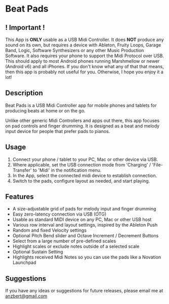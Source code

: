 # Beat Pads

## ! Important !

This App is **ONLY** usable as a USB Midi Controller. It does **NOT** produce any sound on its own, but requires a device with Ableton, Fruity Loops, Garage Band, Logic, Software Synthesizers or any other Music Production Software. It also requires your phone to support the Midi Protocol over USB. This should apply to most Android phones running Marshmellow or newer (Android v6) and all iPhones. If you don't know what any of that that means, then this app is probably not useful for you. Otherwise, I hope you enjoy it a lot!

## Description

Beat Pads is a USB Midi Controller app for mobile phones and tablets for producing beats at home or on the go.

Unlike other generic Midi Controllers and apps out there, this app focuses on pad controls and finger drumming. It is designed as a beat and melody input device for people that prefer pads to pianos.

## Usage

1. Connect your phone / tablet to your PC, Mac or other device via USB.
2. Where applicable, set the USB connection mode from 'Charging' / 'File-Transfer' to 'Midi' in the notification menu.
3. In the App, select the connected midi device to establish connection.
4. Switch to the pads, configure layout as needed, and start playing.

## Features

- A size-adjustable grid of pads for melody input and finger drumming
- Easy zero-latency connection via USB (OTG)
- Usable as standard MIDI device on any PC, Mac or other USB host
- Various row interval and layout settings, inspired by the Ableton Push
- Random and fixed Velocity settings
- Optional Pitch Bend slider and Octave Increment / Decrement Buttons
- Select from a large number of pre-defined scales
- Highlight scales or exclude notes outside of a selected scale
- Optional Sustain Setting
- Highlights received Midi Notes so you can use the pads like a Novation Launchpad

## Suggestions

If you have any ideas or suggestions for future releases, please email me at anzbert@gmail.com
